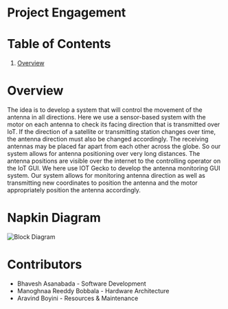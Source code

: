 # Project Engagement

# Table of Contents
1. [Overview](#abstract)

# Overview <a name="abstract"></a>
The idea is to develop a system that will control the movement of the antenna in all directions. Here we use a sensor-based system with the motor on each antenna to check its facing direction that is transmitted over IoT. If the direction of a satellite or transmitting station changes over time, the antenna direction must also be changed accordingly. The receiving antennas may be placed far apart from each other across the globe. So our system allows for antenna positioning over very long distances. The antenna positions are visible over the internet to the controlling operator on the IoT GUI. We here use IOT Gecko to develop the antenna monitoring GUI system. Our system allows for monitoring antenna direction as well as transmitting new coordinates to position the antenna and the motor appropriately position the antenna accordingly.


# Napkin Diagram
![Block Diagram](https://user-images.githubusercontent.com/62237873/172036256-357c8623-6599-4c1d-be56-0c23972c625e.png)


# Contributors
* Bhavesh Asanabada - Software Development
* Manoghnaa Reeddy Bobbala - Hardware Architecture
* Aravind Boyini - Resources & Maintenance

